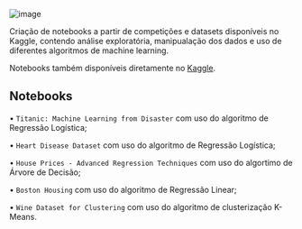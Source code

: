 ![image](https://user-images.githubusercontent.com/131414411/233742586-83a477d5-0674-4b32-b5a6-cbf728abe47a.png)

Criação de notebooks a partir de competições e datasets disponíveis no Kaggle, contendo análise exploratória, manipualação dos dados e uso de 
diferentes algoritmos de machine learning. 

Notebooks também disponíveis diretamente no [Kaggle](https://www.kaggle.com/anaalucca/code). 

## Notebooks 

•  `Titanic: Machine Learning from Disaster` com uso do algoritmo de Regressão Logística;

•  `Heart Disease Dataset` com uso do algoritmo de Regressão Logística;

•  `House Prices - Advanced Regression Techniques` com uso do algortimo de Árvore de Decisão;

•  `Boston Housing` com uso do algoritmo de Regressão Linear;

•  `Wine Dataset for Clustering` com uso do algoritmo de clusterização K-Means.
